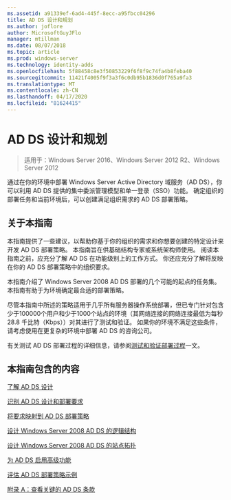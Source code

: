 ```yaml
---
ms.assetid: a91339ef-6ad4-445f-8ecc-a95fbcc04296
title: AD DS 设计和规划
ms.author: joflore
author: MicrosoftGuyJFlo
manager: mtillman
ms.date: 08/07/2018
ms.topic: article
ms.prod: windows-server
ms.technology: identity-adds
ms.openlocfilehash: 5f88458c8e3f50853229f6f8f9c74fa4b8feba40
ms.sourcegitcommit: 11421f4005f9f3a3f6c0db95b1836d0f765a9fa3
ms.translationtype: MT
ms.contentlocale: zh-CN
ms.lasthandoff: 04/17/2020
ms.locfileid: "81624415"
---
```

# <a name="ad-ds-design-and-planning"></a>AD DS 设计和规划

> 适用于：Windows Server 2016、Windows Server 2012 R2、Windows Server 2012

通过在你的环境中部署 Windows Server Active Directory 域服务（AD DS），你可以利用 AD DS 提供的集中委派管理模型和单一登录（SSO）功能。 确定组织的部署任务和当前环境后，可以创建满足组织需求的 AD DS 部署策略。

## <a name="about-this-guide"></a>关于本指南

本指南提供了一些建议，以帮助你基于你的组织的需求和你想要创建的特定设计来开发 AD DS 部署策略。 本指南旨在供基础结构专家或系统架构师使用。 阅读本指南之前，应充分了解 AD DS 在功能级别上的工作方式。 你还应充分了解将反映在你的 AD DS 部署策略中的组织要求。

本指南介绍了 Windows Server 2008 AD DS 部署的几个可能的起点的任务集。 本指南有助于为环境确定最合适的部署策略。

尽管本指南中所述的策略适用于几乎所有服务器操作系统部署，但已专门针对包含少于100000个用户和少于1000个站点的环境（其网络连接的网络连接最低为每秒28.8 千比特（Kbps））对其进行了测试和验证。 如果你的环境不满足这些条件，请考虑使用在更复杂的环境中部署 AD DS 的咨询公司。

有关测试 AD DS 部署过程的详细信息，请参阅[测试和验证部署过程](https://docs.microsoft.com/previous-versions/windows/it-pro/windows-server-2003/cc772722(v=ws.10))一文。

## <a name="in-this-guide"></a>本指南包含的内容

[了解 AD DS 设计](Understanding-AD-DS-Design.md)

[识别 AD DS 设计和部署要求](Identifying-Your-AD-DS-Design-and-Deployment-Requirements.md)

[将要求映射到 AD DS 部署策略](Mapping-Your-Requirements-to-an-AD-DS-Deployment-Strategy.md)

[设计 Windows Server 2008 AD DS 的逻辑结构](Designing-the-Logical-Structure.md)

[设计 Windows Server 2008 AD DS 的站点拓扑](Designing-the-Site-Topology.md)

[为 AD DS 启用高级功能](Enabling-Advanced-Features-for-AD-DS.md)

[评估 AD DS 部署策略示例](Evaluating-AD-DS-Deployment-Strategy-Examples.md)

[附录 A：查看关键的 AD DS 条款](Appendix-A--Reviewing-Key-AD-DS-Terms.md)
